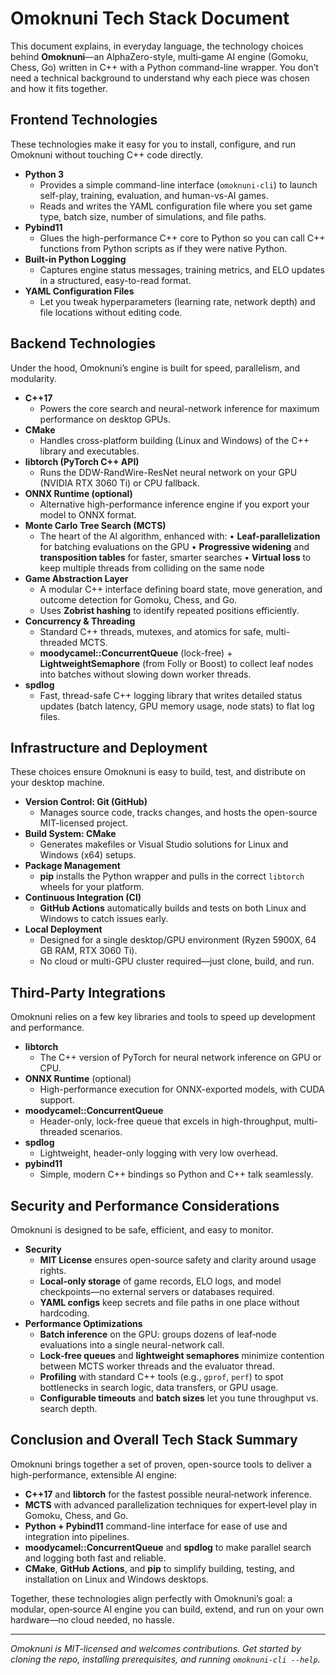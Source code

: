 # Omoknuni Tech Stack Document

This document explains, in everyday language, the technology choices behind **Omoknuni**—an AlphaZero-style, multi‐game AI engine (Gomoku, Chess, Go) written in C++ with a Python command-line wrapper. You don’t need a technical background to understand why each piece was chosen and how it fits together.

## Frontend Technologies
These technologies make it easy for you to install, configure, and run Omoknuni without touching C++ code directly.

- **Python 3**
  - Provides a simple command-line interface (`omoknuni-cli`) to launch self-play, training, evaluation, and human-vs-AI games.
  - Reads and writes the YAML configuration file where you set game type, batch size, number of simulations, and file paths.
- **Pybind11**
  - Glues the high-performance C++ core to Python so you can call C++ functions from Python scripts as if they were native Python.
- **Built-in Python Logging**
  - Captures engine status messages, training metrics, and ELO updates in a structured, easy-to-read format.
- **YAML Configuration Files**
  - Let you tweak hyperparameters (learning rate, network depth) and file locations without editing code.

## Backend Technologies
Under the hood, Omoknuni’s engine is built for speed, parallelism, and modularity.

- **C++17**
  - Powers the core search and neural-network inference for maximum performance on desktop GPUs.
- **CMake**
  - Handles cross-platform building (Linux and Windows) of the C++ library and executables.
- **libtorch (PyTorch C++ API)**
  - Runs the DDW-RandWire-ResNet neural network on your GPU (NVIDIA RTX 3060 Ti) or CPU fallback.
- **ONNX Runtime (optional)**
  - Alternative high-performance inference engine if you export your model to ONNX format.
- **Monte Carlo Tree Search (MCTS)**
  - The heart of the AI algorithm, enhanced with:
    • **Leaf-parallelization** for batching evaluations on the GPU
    • **Progressive widening** and **transposition tables** for faster, smarter searches
    • **Virtual loss** to keep multiple threads from colliding on the same node
- **Game Abstraction Layer**
  - A modular C++ interface defining board state, move generation, and outcome detection for Gomoku, Chess, and Go.
  - Uses **Zobrist hashing** to identify repeated positions efficiently.
- **Concurrency & Threading**
  - Standard C++ threads, mutexes, and atomics for safe, multi-threaded MCTS.
  - **moodycamel::ConcurrentQueue** (lock-free) + **LightweightSemaphore** (from Folly or Boost) to collect leaf nodes into batches without slowing down worker threads.
- **spdlog**
  - Fast, thread-safe C++ logging library that writes detailed status updates (batch latency, GPU memory usage, node stats) to flat log files.

## Infrastructure and Deployment
These choices ensure Omoknuni is easy to build, test, and distribute on your desktop machine.

- **Version Control: Git (GitHub)**
  - Manages source code, tracks changes, and hosts the open-source MIT-licensed project.
- **Build System: CMake**
  - Generates makefiles or Visual Studio solutions for Linux and Windows (x64) setups.
- **Package Management**
  - **pip** installs the Python wrapper and pulls in the correct `libtorch` wheels for your platform.
- **Continuous Integration (CI)**
  - **GitHub Actions** automatically builds and tests on both Linux and Windows to catch issues early.
- **Local Deployment**
  - Designed for a single desktop/GPU environment (Ryzen 5900X, 64 GB RAM, RTX 3060 Ti).
  - No cloud or multi-GPU cluster required—just clone, build, and run.

## Third-Party Integrations
Omoknuni relies on a few key libraries and tools to speed up development and performance.

- **libtorch**
  - The C++ version of PyTorch for neural network inference on GPU or CPU.
- **ONNX Runtime** (optional)
  - High-performance execution for ONNX-exported models, with CUDA support.
- **moodycamel::ConcurrentQueue**
  - Header-only, lock-free queue that excels in high-throughput, multi-threaded scenarios.
- **spdlog**
  - Lightweight, header-only logging with very low overhead.
- **pybind11**
  - Simple, modern C++ bindings so Python and C++ talk seamlessly.

## Security and Performance Considerations
Omoknuni is designed to be safe, efficient, and easy to monitor.

- **Security**
  - **MIT License** ensures open-source safety and clarity around usage rights.
  - **Local-only storage** of game records, ELO logs, and model checkpoints—no external servers or databases required.
  - **YAML configs** keep secrets and file paths in one place without hardcoding.
- **Performance Optimizations**
  - **Batch inference** on the GPU: groups dozens of leaf‐node evaluations into a single neural-network call.
  - **Lock-free queues** and **lightweight semaphores** minimize contention between MCTS worker threads and the evaluator thread.
  - **Profiling** with standard C++ tools (e.g., `gprof`, `perf`) to spot bottlenecks in search logic, data transfers, or GPU usage.
  - **Configurable timeouts** and **batch sizes** let you tune throughput vs. search depth.

## Conclusion and Overall Tech Stack Summary
Omoknuni brings together a set of proven, open-source tools to deliver a high-performance, extensible AI engine:

- **C++17** and **libtorch** for the fastest possible neural‐network inference.
- **MCTS** with advanced parallelization techniques for expert‐level play in Gomoku, Chess, and Go.
- **Python + Pybind11** command-line interface for ease of use and integration into pipelines.
- **moodycamel::ConcurrentQueue** and **spdlog** to make parallel search and logging both fast and reliable.
- **CMake**, **GitHub Actions**, and **pip** to simplify building, testing, and installation on Linux and Windows desktops.

Together, these technologies align perfectly with Omoknuni’s goal: a modular, open‐source AI engine you can build, extend, and run on your own hardware—no cloud needed, no hassle.

---
*Omoknuni is MIT-licensed and welcomes contributions. Get started by cloning the repo, installing prerequisites, and running `omoknuni-cli --help`.*